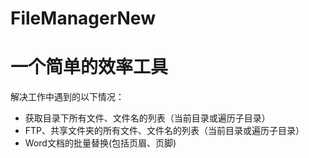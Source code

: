 # FileManagerNew
一个简单的效率工具
===
解决工作中遇到的以下情况：
* 获取目录下所有文件、文件名的列表（当前目录或遍历子目录）
* FTP、共享文件夹的所有文件、文件名的列表（当前目录或遍历子目录）
* Word文档的批量替换(包括页眉、页脚)
